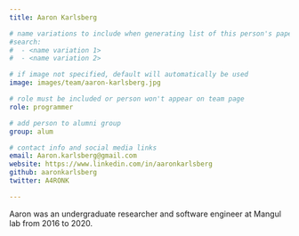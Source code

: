 ```yaml
---
title: Aaron Karlsberg

# name variations to include when generating list of this person's papers
#search:
#  - <name variation 1>
#  - <name variation 2>

# if image not specified, default will automatically be used
image: images/team/aaron-karlsberg.jpg

# role must be included or person won't appear on team page
role: programmer

# add person to alumni group
group: alum

# contact info and social media links
email: Aaron.karlsberg@gmail.com
website: https://www.linkedin.com/in/aaronkarlsberg
github: aaronkarlsberg
twitter: A4RONK

---
```


Aaron was an undergraduate researcher and software engineer at Mangul lab from 2016 to 2020.


